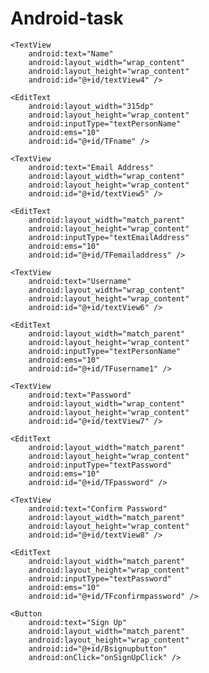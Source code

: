 # Android-task
<?xml version="1.0" encoding="utf-8"?>
<LinearLayout xmlns:android="http://schemas.android.com/apk/res/android"
    android:layout_width="match_parent"
    android:layout_height="match_parent"
    android:orientation= "vertical">

    <TextView
        android:text="Name"
        android:layout_width="wrap_content"
        android:layout_height="wrap_content"
        android:id="@+id/textView4" />

    <EditText
        android:layout_width="315dp"
        android:layout_height="wrap_content"
        android:inputType="textPersonName"
        android:ems="10"
        android:id="@+id/TFname" />

    <TextView
        android:text="Email Address"
        android:layout_width="wrap_content"
        android:layout_height="wrap_content"
        android:id="@+id/textView5" />

    <EditText
        android:layout_width="match_parent"
        android:layout_height="wrap_content"
        android:inputType="textEmailAddress"
        android:ems="10"
        android:id="@+id/TFemailaddress" />

    <TextView
        android:text="Username"
        android:layout_width="wrap_content"
        android:layout_height="wrap_content"
        android:id="@+id/textView6" />

    <EditText
        android:layout_width="match_parent"
        android:layout_height="wrap_content"
        android:inputType="textPersonName"
        android:ems="10"
        android:id="@+id/TFusername1" />

    <TextView
        android:text="Password"
        android:layout_width="wrap_content"
        android:layout_height="wrap_content"
        android:id="@+id/textView7" />

    <EditText
        android:layout_width="match_parent"
        android:layout_height="wrap_content"
        android:inputType="textPassword"
        android:ems="10"
        android:id="@+id/TFpassword" />

    <TextView
        android:text="Confirm Password"
        android:layout_width="match_parent"
        android:layout_height="wrap_content"
        android:id="@+id/textView8" />

    <EditText
        android:layout_width="match_parent"
        android:layout_height="wrap_content"
        android:inputType="textPassword"
        android:ems="10"
        android:id="@+id/TFconfirmpassword" />

    <Button
        android:text="Sign Up"
        android:layout_width="match_parent"
        android:layout_height="wrap_content"
        android:id="@+id/Bsignupbutton"
        android:onClick="onSignUpClick" />

</LinearLayout>
